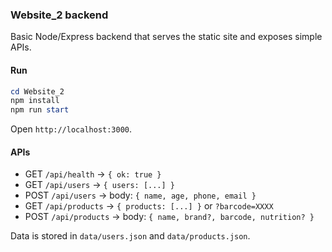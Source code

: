 ### Website_2 backend

Basic Node/Express backend that serves the static site and exposes simple APIs.

#### Run

```powershell
cd Website_2
npm install
npm run start
```

Open `http://localhost:3000`.

#### APIs

- GET `/api/health` → `{ ok: true }`
- GET `/api/users` → `{ users: [...] }`
- POST `/api/users` → body: `{ name, age, phone, email }`
- GET `/api/products` → `{ products: [...] }` or `?barcode=XXXX`
- POST `/api/products` → body: `{ name, brand?, barcode, nutrition? }`

Data is stored in `data/users.json` and `data/products.json`.


